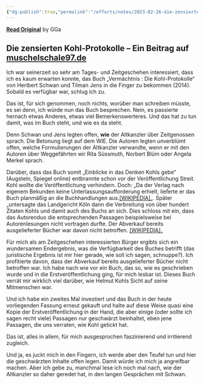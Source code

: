 ```yaml
---
{"dg-publish":true,"permalink":"/efforts/notes/2023-02-26-die-zensierten-kohl-protokolle-ein-blog-von-muschelschale97-in-themen/","title":"Die zensierten Kohl-Protokolle – Ein Blog von Muschelschale97 in Themen","tags":["class/outcome","note/settled🧱"],"noteIcon":""}
---
```



**[Read Original](https://muschelschale97.de/2023/02/26/die-zensierten-kohl-protokolle)**
by GGa

## Die zensierten Kohl-Protokolle – Ein Beitrag auf [muschelschale97.de](https://muschelschale97.de)

Ich war seinerzeit so sehr am Tages- und Zeitgeschehen interessiert, dass ich es kaum erwarten konnte, das Buch „Vermächtnis : Die Kohl-Protokolle“ von Heribert Schwan und Tilman Jens in die Finger zu bekommen (2014). Sobald es verfügbar war, schlug ich zu. 

Das ist, für sich genommen, noch nichts, worüber man schreiben müsste, es sei denn, ich würde nun das Buch besprechen. Nein, es passierte hernach etwas Anderes, etwas viel Bemerkenswerteres. Und das hat zu tun damit, was im Buch steht, und wie es da steht.

Denn Schwan und Jens legten offen, **wie** der Altkanzler über Zeitgenossen sprach. Die Betonung liegt auf dem WIE. Die Autoren legten unverblümt offen, welche Formulierungen der Altkanzler verwandte, wenn er mit den Autoren über Weggefährten wir Rita Süssmuth, Norbert Blüm oder Angela Merkel sprach.

Darüber, dass das Buch somit „Einblicke in das Denken Kohls gebe“ (Augstein, Spiegel online) entbrannte schon vor der Veröffentlichung Streit. Kohl wollte die Veröffentlichung verhindern. Doch: „Da der Verlag nach eigenem Bekunden keine Unterlassungsaufforderung erhielt, lieferte er das Buch planmäßig an die Buchhandlungen aus.[\[WIKIPEDIA\]](https://de.wikipedia.org/wiki/Verm%C3%A4chtnis.%5FDie%5FKohl-Protokolle#cite%5Fnote-rp-onlin-576596-7)„. Später „untersagte das Landgericht Köln dann die Verbreitung von über hundert Zitaten Kohls und damit auch des Buchs an sich. Dies schloss mit ein, dass das Autorenduo die entsprechenden Passagen beispielsweise bei Autorenlesungen nicht vortragen durfte. Der Abverkauf bereits ausgelieferter Bücher war davon nicht betroffen. [\[WIKIPEDIA\]](https://de.wikipedia.org/wiki/Verm%C3%A4chtnis.%5FDie%5FKohl-Protokolle#cite%5Fnote-rp-onlin-576596-7)„

Für mich als am Zeitgeschehen interessierten Bürger ergibts sich ein wundersamen Endergebnis, was die Verfügbarkeit des Buches betrifft (das juristische Ergebnis ist mir hier gerade, wie soll ich sagen, schnuppe?). Ich profitierte davon, dass der Abverkauf bereits ausgelieferter Bücher nicht betroffen war. Ich habe nach wie vor ein Buch, das so, wie es geschrieben wurde und in die Erstveröffentlichung ging, für mich lesbar ist. Dieses Buch verrät mir wirklich viel darüber, wie Helmut Kohls Sicht auf seine Mitmenschen war. 

Und ich habe ein zweites Mal investiert und das Buch in der heute vorliegenden Fassung erneut gekauft und halte auf diese Weise quasi eine Kopie der Erstveröffentlichung in der Hand, die aber einige (oder sollte ich sagen recht viele) Passagen nur geschwärzt beinhaltet, eben jene Passagen, die uns verraten, wie Kohl getickt hat.

Das ist, alles in allem, für mich ausgesprochen faszinierend und irritierend zugleich.

Und ja, es juckt mich in den Fingern, ich werde aber den Teufel tun und hier die geschwärzten Inhalte offen legen. Damit würde ich mich ja angreifbar machen. Aber ich gebe zu, manchmal lese ich noch mal nach, wie der Altkanzler so daher geredet hat, in den langen Gesprächen mit Schwan. 

